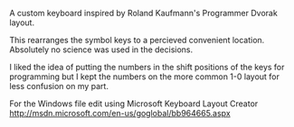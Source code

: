 A custom keyboard inspired by Roland Kaufmann's Programmer Dvorak layout.

This rearranges the symbol keys to a percieved convenient location. Absolutely no science was used in the decisions.

I liked the idea of putting the numbers in the shift positions of the keys for programming but I kept the numbers on
the more common 1-0 layout for less confusion on my part.

For the Windows file edit using Microsoft Keyboard Layout Creator http://msdn.microsoft.com/en-us/goglobal/bb964665.aspx
